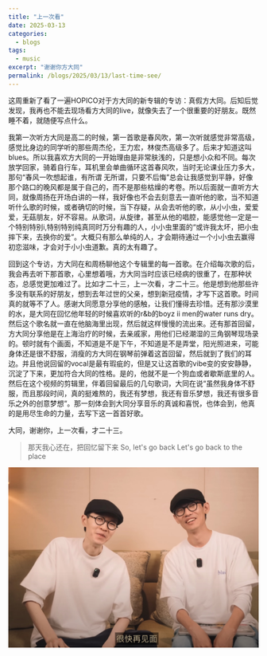 ```yaml
---
title: "上一次看"
date: 2025-03-13
categories:
  - blogs
tags:
  - music
excerpt: "谢谢你方大同"
permalink: /blogs/2025/03/13/last-time-see/
---
```


这周重新了看了一遍HOPICO对于方大同的新专辑的专访：真假方大同。后知后觉发现，我再也不能去现场看方大同的live，就像失去了一个很重要的好朋友。既然睡不着，就随便写点什么。

我第一次听方大同是高二的时候，第一首歌是春风吹，第一次听就感觉非常高级，感觉比身边的同学听的那些周杰伦，王力宏，林俊杰高级多了。后来才知道这叫blues。所以我喜欢方大同的一开始理由是非常肤浅的，只是想小众和不同。每次放学回家，骑着自行车，耳机里会单曲循环这首春风吹，当时无论课业压力多大，那句“春风一吹想起谁，有所谓 无所谓，只要不后悔”总会让我感觉到平静，好像那个路口的晚风都是属于自己的，而不是那些枯燥的考卷。所以后面就一直听方大同，就像周扬在开场白讲的一样，我好像也不会去刻意去一直听他的歌，当不知道听什么歌的时候，或者确切的时候，当下存疑，从会去听他的歌，从小小虫，爱爱爱，无菇朋友，好不容易。从歌词，从旋律，甚至从他的唱腔，能感觉他一定是一个特别特别i,特别特别纯真同时万分有趣的人，小小虫里面的“或许我太坏，把小虫摔下来，去换你的爱”。大概只有那么单纯的人，才会期待通过一个小小虫去赢得初恋滋味，才会对于小小虫道歉。真的太有趣了。

回到这个专访，方大同在和周杨聊他这个专辑里的每一首歌。在介绍每次歌的后，我会再去听下那首歌，心里想着哦，方大同当时应该已经病的很重了，在那种状态，总感觉更加难过了。比如才二十三，上一次看，才二十三。他是想到他那些许多没有联系的好朋友，想到去年过世的父亲，想到新冠疫情，才写下这首歌。时间真的就等不了人。感谢大同愿意分享他的感触，让我们懂得去珍惜。还有那沙漠里的水，是大同在回忆他年轻的时候喜欢听的r&b的boyz ii men的water runs dry。然后这个歌名就一直在他脑海里出现，然后就这样慢慢的流出来。还有那首回留，方大同分享他是在上海治疗的时候，去亲戚家，用他们已经潮湿的三角钢琴现场录的。顿时就有个画面，不知道是不是下午，不知道是不是弄堂，阳光照进来，可能身体还是很不舒服，消瘦的方大同在钢琴前弹着这首回留，然后就到了我们的耳边。并且他说回留的vocal是最有瑕疵的，但是又让这首歌的vibe变的安安静静，沉淀了下来，更加符合大同的性格。是的，他就不是一个狗血或者歇斯底里的人。然后在这个视频的剪辑里，伴着回留最后的几句歌词，大同在说“虽然我身体不舒服，而且那段时间，真的挺难熬的，我还有梦想，我还有音乐梦想，我还有很多音乐之外的创意梦想“。那一刻体会到大同分享音乐的真诚和喜悦，也体会到，他真的是用尽生命的力量，去写下这一首首好歌。

大同，谢谢你，上一次看，才二十三。

> 那天我心还在，把回忆留下来
> So, let's go back
> Let's go back to the place

<img src="/assets/images/blogs/khalil.jpg" alt="Highlight moment" width="600"/>





